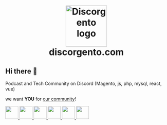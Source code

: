 <h1 align="center">
    <img src="https://discorgento.com/imgs/logo-discorgento.svg" alt="Discorgento logo" width="128" height="128" title="Discorgento"/> 
  <br>
  discorgento.com
  <br>
</h1>

## Hi there 👋

Podcast and Tech Community on Discord (Magento, js, php, mysql, react, vue)

we want **YOU** for [our community](https://discord.io/Discorgento)!

<div class="bottom-bar">
    <a href="https://discord.io/Discorgento" target="_blank" title="Discord">
        <img src="https://discorgento.com/imgs/social/discord-icon.png" width="40" height="40" />
    </a>
    <a href="https://github.com/discorgento" target="_blank" title="Github">
        <img
            src="https://discorgento.com/imgs/social/github-logo.png" width="40" height="40"/>
    </a>
    <a href="https://www.instagram.com/discorgento/" target="_blank" title="Instagram">
        <img
            src="https://discorgento.com/imgs/social/instagram-icon.png" width="40" height="40"/>
    </a>
    <a href="https://open.spotify.com/show/5h3gKepBezY4Iz5LM79nUn" target="_blank" title="Spotify">
        <img
            src="https://discorgento.com/imgs/social/spotify-icon.png" width="40" height="40"/>
    </a>
    <a href="https://www.youtube.com/@discorgento" target="_blank" title="Youtube">
        <img
            src="https://discorgento.com/imgs/social/youtube-icon.png" width="40" height="40"/>
    </a>
    <a href="https://twitter.com/discorgento" target="_blank" title="Twitter">
        <img
            src="https://discorgento.com/imgs/social/twitter-logo.png" width="40" height="40"/>
    </a>
</div>

